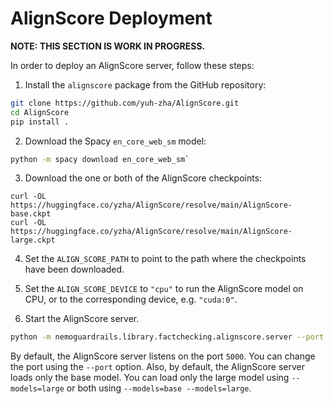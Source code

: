 # AlignScore Deployment

**NOTE: THIS SECTION IS WORK IN PROGRESS.**

In order to deploy an AlignScore server, follow these steps:

1. Install the `alignscore` package from the GitHub repository:

```bash
git clone https://github.com/yuh-zha/AlignScore.git
cd AlignScore
pip install .
```

2. Download the Spacy `en_core_web_sm` model:

```bash
python -m spacy download en_core_web_sm`
```

3. Download the one or both of the AlignScore checkpoints:
```
curl -OL https://huggingface.co/yzha/AlignScore/resolve/main/AlignScore-base.ckpt
curl -OL https://huggingface.co/yzha/AlignScore/resolve/main/AlignScore-large.ckpt
```

4. Set the `ALIGN_SCORE_PATH` to point to the path where the checkpoints have been downloaded.

5. Set the `ALIGN_SCORE_DEVICE` to `"cpu"` to run the AlignScore model on CPU, or to the corresponding device, e.g. `"cuda:0"`.

6. Start the AlignScore server.

```bash
python -m nemoguardrails.library.factchecking.alignscore.server --port 5000 --models=base
```

By default, the AlignScore server listens on the port `5000`. You can change the port using the `--port` option. Also, by default, the AlignScore server loads only the base model. You can load only the large model using `--models=large` or both using `--models=base --models=large`.
